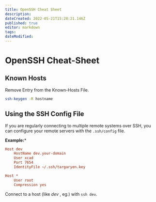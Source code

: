 ```yaml
---
title: OpenSSH Cheat Sheet
description: 
dateCreated: 2022-05-21T15:28:21.146Z
published: true
editor: markdown
tags: 
dateModified: 
---
```

# OpenSSH Cheat-Sheet

## Known Hosts

Remove Entry from the Known-Hosts File.

```bash
ssh-keygen -R hostname
```

## Using the SSH Config File

If you are regularly connecting to multiple remote systems over SSH, you can configure your remote servers with the `.ssh/config` file.

**Example:***

```ini
Host dev
    HostName dev.your-domain
    User xcad
	Port 7654
    IdentityFile ~/.ssh/targaryen.key

Host *
    User root
    Compression yes
```

Connect to a host (like *dev* , eg.) with `ssh dev`.

